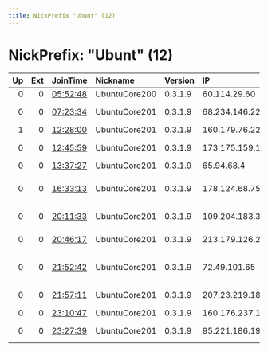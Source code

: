 ```yaml
---
title: NickPrefix "Ubunt" (12)
---
```


# NickPrefix: "Ubunt" (12)

|   Up |   Ext | JoinTime                                                                                            | Nickname      | Version   | IP              | AS                                       | CC   |   ORp |   Dirp | OS    | Contact   |   eFamMembers |
|-----:|------:|:----------------------------------------------------------------------------------------------------|:--------------|:----------|:----------------|:-----------------------------------------|:-----|------:|-------:|:------|:----------|--------------:|
|    0 |     0 | [05:52:48](https://metrics.torproject.org/rs.html#details/B4647FFA48E0335088694779296E0D9EDCBA8A45) | UbuntuCore200 | 0.3.1.9   | 60.114.29.60    | Softbank BB Corp.                        | jp   | 37970 |      0 | Linux | None      |             1 |
|    0 |     0 | [07:23:34](https://metrics.torproject.org/rs.html#details/C760729A8CF1D9A39A2FF11F31FFE313DEF906BB) | UbuntuCore201 | 0.3.1.9   | 68.234.146.221  | PAVLOV MEDIA INC                         | us   | 41755 |      0 | Linux | None      |             1 |
|    1 |     0 | [12:28:00](https://metrics.torproject.org/rs.html#details/0E5A0D3391B320FB254110924831FC0803E3F396) | UbuntuCore201 | 0.3.1.9   | 160.179.76.22   | MT-MPLS                                  | ma   | 45302 |      0 | Linux | None      |             1 |
|    0 |     0 | [12:45:59](https://metrics.torproject.org/rs.html#details/B889A66CA5F433156C6A5BE3F09504BFC81C2009) | UbuntuCore201 | 0.3.1.9   | 173.175.159.170 | Time Warner Cable Internet LLC           | us   | 41426 |      0 | Linux | None      |             1 |
|    0 |     0 | [13:37:27](https://metrics.torproject.org/rs.html#details/865AAEDB19E01FC9AA8F2D051D02DD45B96B800C) | UbuntuCore201 | 0.3.1.9   | 65.94.68.4      | Bell Canada                              | ca   | 38429 |      0 | Linux | None      |             1 |
|    0 |     0 | [16:33:13](https://metrics.torproject.org/rs.html#details/09BD7FD90A9FE484B1A1CB5B082F908C09584DCD) | UbuntuCore201 | 0.3.1.9   | 178.124.68.75   | Republican Unitary Telecommunication Ent | by   | 40717 |      0 | Linux | None      |             1 |
|    0 |     0 | [20:11:33](https://metrics.torproject.org/rs.html#details/6865B3937E4E0A2F6E37F76D2A6A61B3CB13D09F) | UbuntuCore201 | 0.3.1.9   | 109.204.183.3   | Tampereen Puhelin Oy                     | fi   | 37325 |      0 | Linux | None      |             1 |
|    0 |     0 | [20:46:17](https://metrics.torproject.org/rs.html#details/0CE8127E1440FED66C91EE5A32822583F8D17F6D) | UbuntuCore201 | 0.3.1.9   | 213.179.126.209 | Orange Espagne S.A.U.                    | es   | 44953 |      0 | Linux | None      |             1 |
|    0 |     0 | [21:52:42](https://metrics.torproject.org/rs.html#details/52A23EF355CCD05D48F9E71C35F27CE2749F53CC) | UbuntuCore201 | 0.3.1.9   | 72.49.101.65    | Cincinnati Bell Telephone Company LLC    | us   | 45669 |      0 | Linux | None      |             1 |
|    0 |     0 | [21:57:11](https://metrics.torproject.org/rs.html#details/AA7AD1E31382902D205B0E40898FA1C286FC4484) | UbuntuCore201 | 0.3.1.9   | 207.23.219.186  | Simon Fraser University                  | ca   | 40105 |      0 | Linux | None      |             1 |
|    0 |     0 | [23:10:47](https://metrics.torproject.org/rs.html#details/2D26584C7D5208F6AC807B0BD83071EB85511C9F) | UbuntuCore201 | 0.3.1.9   | 160.176.237.177 | MT-MPLS                                  | ma   | 34193 |      0 | Linux | None      |             1 |
|    0 |     0 | [23:27:39](https://metrics.torproject.org/rs.html#details/FB061C51DA70BBABE82F45103A00A73B975252B5) | UbuntuCore201 | 0.3.1.9   | 95.221.186.191  | Net By Net Holding LLC                   | ru   | 35071 |      0 | Linux | None      |             1 |

